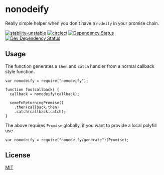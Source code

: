 # nonodeify
Really simple helper when you don't have a `nodeify` in your promise chain.

[![stability-unstable](https://img.shields.io/badge/stability-unstable-yellow.svg)][stability]
[![circleci](https://circleci.com/gh/orangemug/nonodeify.png?style=shield)][circleci]
[![Dependency Status](https://david-dm.org/orangemug/nonodeify.svg)][dm-prod]
[![Dev Dependency Status](https://david-dm.org/orangemug/nonodeify/dev-status.svg)][dm-dev]

[stability]: https://github.com/orangemug/stability-badges#unstable
[circleci]:  https://circleci.com/gh/orangemug/nonodeify
[dm-prod]:   https://david-dm.org/orangemug/nonodeify
[dm-dev]:    https://david-dm.org/orangemug/nonodeify#info=devDependencies

## Usage
The function generates a `then` and `catch` handler from a normal callback style function.

    var nonodeify = require("nonodeify");

    function foo(callback) {
      callback = nonodeify(callback);

      someFnReturningPromise()
        .then(callback.then)
        .catch(callback.catch);
    }

The above requires `Promise` globally, if you want to provide a local polyfill use

    var nonodeify = require("nonodeify/generate")(Promise);



## License
[MIT](LICENSE)

